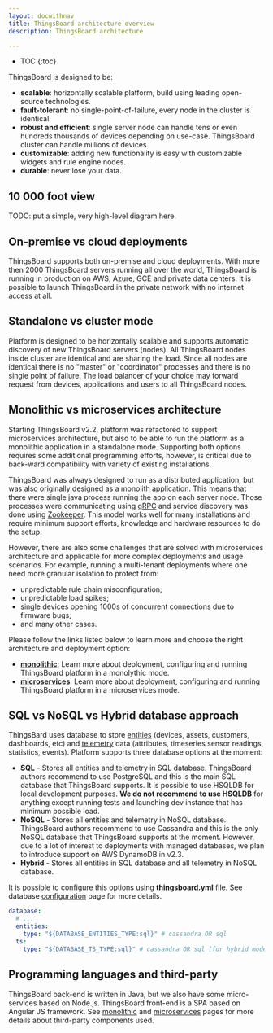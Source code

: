 ```yaml
---
layout: docwithnav
title: ThingsBoard architecture overview
description: ThingsBoard architecture

---
```


* TOC
{:toc}


ThingsBoard is designed to be:

* **scalable**: horizontally scalable platform, build using leading open-source technologies.
* **fault-tolerant**: no single-point-of-failure, every node in the cluster is identical.
* **robust and efficient**: single server node can handle tens or even hundreds thousands of devices depending on use-case. 
ThingsBoard cluster can handle millions of devices.
* **customizable**: adding new functionality is easy with customizable widgets and rule engine nodes.
* **durable**: never lose your data.

## 10 000 foot view

TODO: put a simple, very high-level diagram here.

## On-premise vs cloud deployments

ThingsBoard supports both on-premise and cloud deployments. 
With more then 2000 ThingsBoard servers running all over the world, ThingsBoard is running in production on AWS, Azure, GCE and private data centers.
It is possible to launch ThingsBoard in the private network with no internet access at all.

## Standalone vs cluster mode

Platform is designed to be horizontally scalable and supports automatic discovery of new ThingsBoard servers (nodes). 
All ThingsBoard nodes inside cluster are identical and are sharing the load. 
Since all nodes are identical there is no "master" or "coordinator" processes and there is no single point of failure. 
The load balancer of your choice may forward request from devices, applications and users to all ThingsBoard nodes.

## Monolithic vs microservices architecture

Starting ThingsBoard v2.2, platform was refactored to support microservices architecture, but also to be able to run the platform as a monolithic application in a standalone mode.
Supporting both options requires some additional programming efforts, however, is critical due to back-ward compatibility with variety of existing installations.

ThingsBoard was always designed to run as a distributed application, but was also originally designed as a monolith application. 
This means that there were single java process running the app on each server node. 
Those processes were communicating using [gRPC](https://grpc.io/) and service discovery was done using [Zookeeper](https://zookeeper.apache.org/). 
This model works well for many installations and require minimum support efforts, knowledge and hardware resources to do the setup. 

However, there are also some challenges that are solved with microservices architecture and applicable for more complex deployments and usage scenarios. 
For example, running a multi-tenant deployments where one need more granular isolation to protect from:

* unpredictable rule chain misconfiguration;
* unpredictable load spikes;
* single devices opening 1000s of concurrent connections due to firmware bugs;
* and many other cases.
 
Please follow the links listed below to learn more and choose the right architecture and deployment option:

* [**monolithic**](/docs/reference/monolithic): Learn more about deployment, configuring and running ThingsBoard platform in a monolythic mode.  
* [**microservices**](/docs/reference/msa): Learn more about deployment, configuring and running ThingsBoard platform in a microservices mode.

## SQL vs NoSQL vs Hybrid database approach

ThingsBard uses database to store 
[entities](/docs/user-guide/entities-and-relations/) (devices, assets, customers, dashboards, etc) and 
[telemetry](/docs/user-guide/telemetry/) data (attributes, timeseries sensor readings, statistics, events). 
Platform supports three database options at the moment:

* **SQL** - Stores all entities and telemetry in SQL database. ThingsBoard authors recommend to use PostgreSQL and this is the main SQL database that ThingsBoard supports. 
It is possible to use HSQLDB for local development purposes. **We do not recommend to use HSQLDB** for anything except running tests and launching dev instance that has minimum possible load.
* **NoSQL** - Stores all entities and telemetry in NoSQL database. ThingsBoard authors recommend to use Cassandra and this is the only NoSQL database that ThingsBoard supports at the moment.
However, due to a lot of interest to deployments with managed databases, we plan to introduce support on AWS DynamoDB in v2.3. 
* **Hybrid** - Stores all entities in SQL database and all telemetry in NoSQL database. 

It is possible to configure this options using **thingsboard.yml** file. See database [configuration](/docs/user-guide/install/config/) page for more details.

```yaml
database:
  # ...
  entities:
    type: "${DATABASE_ENTITIES_TYPE:sql}" # cassandra OR sql
  ts:
    type: "${DATABASE_TS_TYPE:sql}" # cassandra OR sql (for hybrid mode, only this value should be cassandra)
```

## Programming languages and third-party

ThingsBoard back-end is written in Java, but we also have some micro-services based on Node.js. ThingsBoard front-end is a SPA based on Angular JS framework. 
See [monolithic](/docs/reference/monolithic) and [microservices](/docs/reference/monolithic) pages for more details about third-party components used.  